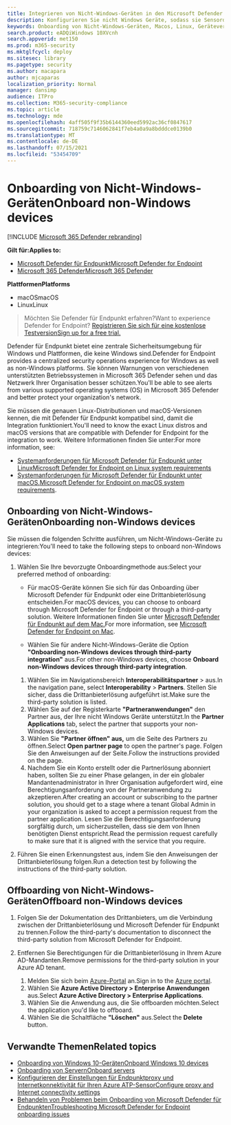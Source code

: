 ```yaml
---
title: Integrieren von Nicht-Windows-Geräten in den Microsoft Defender für Endpunktdienst
description: Konfigurieren Sie nicht Windows Geräte, sodass sie Sensordaten an den Microsoft Defender für Endpunkt-Dienst senden können.
keywords: Onboarding von Nicht-Windows-Geräten, Macos, Linux, Geräteverwaltung, Konfigurieren von Microsoft Defender für Endpunktgeräte
search.product: eADQiWindows 10XVcnh
search.appverid: met150
ms.prod: m365-security
ms.mktglfcycl: deploy
ms.sitesec: library
ms.pagetype: security
ms.author: macapara
author: mjcaparas
localization_priority: Normal
manager: dansimp
audience: ITPro
ms.collection: M365-security-compliance
ms.topic: article
ms.technology: mde
ms.openlocfilehash: 4aff505f9f35b6144360eed5992ac36cf0847617
ms.sourcegitcommit: 718759c7146062841f7eb4a0a9a8bdddce0139b0
ms.translationtype: MT
ms.contentlocale: de-DE
ms.lasthandoff: 07/15/2021
ms.locfileid: "53454709"
---
```

# <a name="onboard-non-windows-devices"></a><span data-ttu-id="4040e-104">Onboarding von Nicht-Windows-Geräten</span><span class="sxs-lookup"><span data-stu-id="4040e-104">Onboard non-Windows devices</span></span>

[!INCLUDE [Microsoft 365 Defender rebranding](../../includes/microsoft-defender.md)]


<span data-ttu-id="4040e-105">**Gilt für:**</span><span class="sxs-lookup"><span data-stu-id="4040e-105">**Applies to:**</span></span>
- [<span data-ttu-id="4040e-106">Microsoft Defender für Endpunkt</span><span class="sxs-lookup"><span data-stu-id="4040e-106">Microsoft Defender for Endpoint</span></span>](https://go.microsoft.com/fwlink/p/?linkid=2154037)
- [<span data-ttu-id="4040e-107">Microsoft 365 Defender</span><span class="sxs-lookup"><span data-stu-id="4040e-107">Microsoft 365 Defender</span></span>](https://go.microsoft.com/fwlink/?linkid=2118804)

<span data-ttu-id="4040e-108">**Plattformen**</span><span class="sxs-lookup"><span data-stu-id="4040e-108">**Platforms**</span></span>
- <span data-ttu-id="4040e-109">macOS</span><span class="sxs-lookup"><span data-stu-id="4040e-109">macOS</span></span>
- <span data-ttu-id="4040e-110">Linux</span><span class="sxs-lookup"><span data-stu-id="4040e-110">Linux</span></span>

><span data-ttu-id="4040e-111">Möchten Sie Defender für Endpunkt erfahren?</span><span class="sxs-lookup"><span data-stu-id="4040e-111">Want to experience Defender for Endpoint?</span></span> [<span data-ttu-id="4040e-112">Registrieren Sie sich für eine kostenlose Testversion</span><span class="sxs-lookup"><span data-stu-id="4040e-112">Sign up for a free trial.</span></span>](https://www.microsoft.com/microsoft-365/windows/microsoft-defender-atp?ocid=docs-wdatp-nonwindows-abovefoldlink) 

<span data-ttu-id="4040e-113">Defender für Endpunkt bietet eine zentrale Sicherheitsumgebung für Windows und Plattformen, die keine Windows sind.</span><span class="sxs-lookup"><span data-stu-id="4040e-113">Defender for Endpoint provides a centralized security operations experience for Windows as well as non-Windows platforms.</span></span> <span data-ttu-id="4040e-114">Sie können Warnungen von verschiedenen unterstützten Betriebssystemen in Microsoft 365 Defender sehen und das Netzwerk Ihrer Organisation besser schützen.</span><span class="sxs-lookup"><span data-stu-id="4040e-114">You'll be able to see alerts from various supported operating systems (OS) in Microsoft 365 Defender and better protect your organization's network.</span></span> 

<span data-ttu-id="4040e-115">Sie müssen die genauen Linux-Distributionen und macOS-Versionen kennen, die mit Defender für Endpunkt kompatibel sind, damit die Integration funktioniert.</span><span class="sxs-lookup"><span data-stu-id="4040e-115">You'll need to know the exact Linux distros and macOS versions that are compatible with Defender for Endpoint for the integration to work.</span></span> <span data-ttu-id="4040e-116">Weitere Informationen finden Sie unter:</span><span class="sxs-lookup"><span data-stu-id="4040e-116">For more information, see:</span></span>
- [<span data-ttu-id="4040e-117">Systemanforderungen für Microsoft Defender für Endpunkt unter Linux</span><span class="sxs-lookup"><span data-stu-id="4040e-117">Microsoft Defender for Endpoint on Linux system requirements</span></span>](microsoft-defender-endpoint-linux.md#system-requirements)  
- <span data-ttu-id="4040e-118">[Systemanforderungen für Microsoft Defender für Endpunkt unter macOS.](microsoft-defender-endpoint-mac.md#system-requirements)</span><span class="sxs-lookup"><span data-stu-id="4040e-118">[Microsoft Defender for Endpoint on macOS system requirements](microsoft-defender-endpoint-mac.md#system-requirements).</span></span>

## <a name="onboarding-non-windows-devices"></a><span data-ttu-id="4040e-119">Onboarding von Nicht-Windows-Geräten</span><span class="sxs-lookup"><span data-stu-id="4040e-119">Onboarding non-Windows devices</span></span>
<span data-ttu-id="4040e-120">Sie müssen die folgenden Schritte ausführen, um Nicht-Windows-Geräte zu integrieren:</span><span class="sxs-lookup"><span data-stu-id="4040e-120">You'll need to take the following steps to onboard non-Windows devices:</span></span>
1. <span data-ttu-id="4040e-121">Wählen Sie Ihre bevorzugte Onboardingmethode aus:</span><span class="sxs-lookup"><span data-stu-id="4040e-121">Select your preferred method of onboarding:</span></span>

   - <span data-ttu-id="4040e-122">Für macOS-Geräte können Sie sich für das Onboarding über Microsoft Defender für Endpunkt oder eine Drittanbieterlösung entscheiden.</span><span class="sxs-lookup"><span data-stu-id="4040e-122">For macOS devices, you can choose to onboard through Microsoft Defender for Endpoint or through a third-party solution.</span></span> <span data-ttu-id="4040e-123">Weitere Informationen finden Sie unter [Microsoft Defender für Endpunkt auf dem Mac.](/microsoft-365/security/defender-endpoint/microsoft-defender-endpoint-mac)</span><span class="sxs-lookup"><span data-stu-id="4040e-123">For more information, see [Microsoft Defender for Endpoint on Mac](/microsoft-365/security/defender-endpoint/microsoft-defender-endpoint-mac).</span></span>

   - <span data-ttu-id="4040e-124">Wählen Sie für andere Nicht-Windows-Geräte die Option **"Onboarding non-Windows devices through third-party integration"** aus.</span><span class="sxs-lookup"><span data-stu-id="4040e-124">For other non-Windows devices, choose **Onboard non-Windows devices through third-party integration**.</span></span>   
    1. <span data-ttu-id="4040e-125">Wählen Sie im Navigationsbereich **Interoperabilitätspartner**  >  aus.</span><span class="sxs-lookup"><span data-stu-id="4040e-125">In the navigation pane, select **Interoperability** > **Partners**.</span></span> <span data-ttu-id="4040e-126">Stellen Sie sicher, dass die Drittanbieterlösung aufgeführt ist.</span><span class="sxs-lookup"><span data-stu-id="4040e-126">Make sure the third-party solution is listed.</span></span>
    2. <span data-ttu-id="4040e-127">Wählen Sie auf der Registerkarte **"Partneranwendungen"** den Partner aus, der Ihre nicht Windows Geräte unterstützt.</span><span class="sxs-lookup"><span data-stu-id="4040e-127">In the **Partner Applications** tab, select the partner that supports your non-Windows devices.</span></span>
    3. <span data-ttu-id="4040e-128">Wählen Sie **"Partner öffnen" aus,** um die Seite des Partners zu öffnen.</span><span class="sxs-lookup"><span data-stu-id="4040e-128">Select **Open partner page** to open the partner's page.</span></span> <span data-ttu-id="4040e-129">Folgen Sie den Anweisungen auf der Seite.</span><span class="sxs-lookup"><span data-stu-id="4040e-129">Follow the instructions provided on the page.</span></span>
    4. <span data-ttu-id="4040e-130">Nachdem Sie ein Konto erstellt oder die Partnerlösung abonniert haben, sollten Sie zu einer Phase gelangen, in der ein globaler Mandantenadministrator in Ihrer Organisation aufgefordert wird, eine Berechtigungsanforderung von der Partneranwendung zu akzeptieren.</span><span class="sxs-lookup"><span data-stu-id="4040e-130">After creating an account or subscribing to the partner solution, you should get to a stage where a tenant Global Admin in your organization is asked to accept a permission request from the partner application.</span></span> <span data-ttu-id="4040e-131">Lesen Sie die Berechtigungsanforderung sorgfältig durch, um sicherzustellen, dass sie dem von Ihnen benötigten Dienst entspricht.</span><span class="sxs-lookup"><span data-stu-id="4040e-131">Read the permission request carefully to make sure that it is aligned with the service that you require.</span></span> 

        
2. <span data-ttu-id="4040e-132">Führen Sie einen Erkennungstest aus, indem Sie den Anweisungen der Drittanbieterlösung folgen.</span><span class="sxs-lookup"><span data-stu-id="4040e-132">Run a detection test by following the instructions of the third-party solution.</span></span>

## <a name="offboard-non-windows-devices"></a><span data-ttu-id="4040e-133">Offboarding von Nicht-Windows-Geräten</span><span class="sxs-lookup"><span data-stu-id="4040e-133">Offboard non-Windows devices</span></span>

1. <span data-ttu-id="4040e-134">Folgen Sie der Dokumentation des Drittanbieters, um die Verbindung zwischen der Drittanbieterlösung und Microsoft Defender für Endpunkt zu trennen.</span><span class="sxs-lookup"><span data-stu-id="4040e-134">Follow the third-party's documentation to disconnect the third-party solution from Microsoft Defender for Endpoint.</span></span>

2. <span data-ttu-id="4040e-135">Entfernen Sie Berechtigungen für die Drittanbieterlösung in Ihrem Azure AD-Mandanten.</span><span class="sxs-lookup"><span data-stu-id="4040e-135">Remove permissions for the third-party solution in your Azure AD tenant.</span></span>
   1. <span data-ttu-id="4040e-136">Melden Sie sich beim [Azure-Portal](https://portal.azure.com) an.</span><span class="sxs-lookup"><span data-stu-id="4040e-136">Sign in to the [Azure portal](https://portal.azure.com).</span></span>
   2. <span data-ttu-id="4040e-137">Wählen Sie **Azure Active Directory > Enterprise Anwendungen** aus.</span><span class="sxs-lookup"><span data-stu-id="4040e-137">Select **Azure Active Directory > Enterprise Applications**.</span></span>
   3. <span data-ttu-id="4040e-138">Wählen Sie die Anwendung aus, die Sie offboarden möchten.</span><span class="sxs-lookup"><span data-stu-id="4040e-138">Select the application you'd like to offboard.</span></span>
   4. <span data-ttu-id="4040e-139">Wählen Sie die Schaltfläche **"Löschen"** aus.</span><span class="sxs-lookup"><span data-stu-id="4040e-139">Select the **Delete** button.</span></span>


## <a name="related-topics"></a><span data-ttu-id="4040e-140">Verwandte Themen</span><span class="sxs-lookup"><span data-stu-id="4040e-140">Related topics</span></span>
- [<span data-ttu-id="4040e-141">Onboarding von Windows 10-Geräten</span><span class="sxs-lookup"><span data-stu-id="4040e-141">Onboard Windows 10 devices</span></span>](configure-endpoints.md)
- [<span data-ttu-id="4040e-142">Onboarding von Servern</span><span class="sxs-lookup"><span data-stu-id="4040e-142">Onboard servers</span></span>](configure-server-endpoints.md)
- [<span data-ttu-id="4040e-143">Konfigurieren der Einstellungen für Endpunktproxy und Internetkonnektivität für Ihren Azure ATP-Sensor</span><span class="sxs-lookup"><span data-stu-id="4040e-143">Configure proxy and Internet connectivity settings</span></span>](configure-proxy-internet.md)
- [<span data-ttu-id="4040e-144">Behandeln von Problemen beim Onboarding von Microsoft Defender für Endpunkten</span><span class="sxs-lookup"><span data-stu-id="4040e-144">Troubleshooting Microsoft Defender for Endpoint onboarding issues</span></span>](troubleshoot-onboarding.md)
